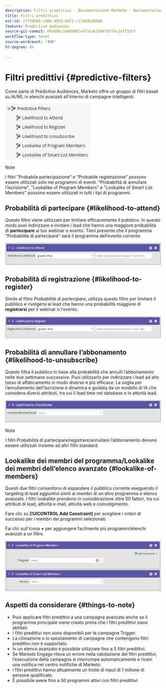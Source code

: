 ```yaml
---
description: Filtri predittivi - Documentazione Marketo - Documentazione del prodotto
title: Filtri predittivi
exl-id: 27736b80-cd8b-455d-9d73-c17d492d0906
feature: Predictive Audiences
source-git-commit: 09a656c3a0d0002edfa1a61b987bff4c1dff33cf
workflow-type: tm+mt
source-wordcount: '408'
ht-degree: 0%

---
```


# Filtri predittivi {#predictive-filters}

Come parte di Predictive Audiences, Marketo offre un gruppo di filtri basati su IA/ML in elenchi avanzati all’interno di campagne intelligenti.

![Immagine Uno](assets/predictive-filters-1.png)

>[!NOTE]
>
>I filtri &quot;Probabile partecipazione&quot; e &quot;Probabile registrazione&quot; possono essere utilizzati solo nei programmi di eventi. &quot;Probabilità di annullare l’iscrizione&quot;, &quot;Lookalike of Program Members&quot; e &quot;Lookalike of Smart List Members&quot; possono essere utilizzati in tutti i tipi di programmi.

## Probabilità di partecipare {#likelihood-to-attend}

Questo filtro viene utilizzato per limitare efficacemente il pubblico. In questo modo puoi indirizzare e invitare i lead che hanno una maggiore probabilità di **partecipare** al tuo webinar o evento. Tieni presente che il programma &quot;Probabilità di partecipare&quot; sarà il programma dell’evento corrente.

![Immagine due](assets/predictive-filters-2.png)

## Probabilità di registrazione {#likelihood-to-register}

Simile al filtro _Probabilità di partecipare_, utilizza questo filtro per limitare il pubblico e rivolgersi ai lead che hanno una probabilità maggiore di **registrarsi** per il webinar o l&#39;evento.

![Immagine tre](assets/predictive-filters-3.png)

## Probabilità di annullare l’abbonamento {#likelihood-to-unsubscribe}

Questo filtra il pubblico in base alla probabilità che annulli l’abbonamento nelle due settimane successive. Puoi utilizzarlo per indirizzare i lead ad alto tasso di affaticamento in modo diverso e più efficace. La soglia per l’annullamento dell’iscrizione è dinamica e guidata da un modello di IA che considera diversi attributi, tra cui il lead time nel database e le attività lead.

![Immagine quattro](assets/predictive-filters-4.png)

>[!NOTE]
>
>I filtri Probabilità di partecipare/registrare/annullare l’abbonamento devono essere utilizzati insieme ad altri filtri standard.

## Lookalike dei membri del programma/Lookalike dei membri dell’elenco avanzato {#lookalike-of-members}

Questi due filtri consentono di espandere il pubblico corrente eseguendo il targeting di lead aggiuntivi simili ai membri di un altro programma o elenco avanzato. I filtri lookalike prendono in considerazione oltre 50 fattori, tra cui attributi di lead, attività e-mail, attività web e coinvolgimento.

Fare clic su **[!UICONTROL Add Constraint]** per scegliere i criteri di successo per i membri dei programmi selezionati.

Fai clic sull&#39;icona **+** per aggiungere facilmente più programmi/elenchi avanzati a un filtro.

![Immagine cinque](assets/predictive-filters-5.png)

## Aspetti da considerare {#things-to-note}

* Puoi applicare filtri predittivi a una campagna avanzata anche se il programma principale viene creato prima che i filtri predittivi siano abilitati.
* I filtri predittivi non sono disponibili per le campagne Trigger.
* La clonazione o lo spostamento di campagne che contengono filtri predittivi non è supportato.
* In un elenco avanzato è possibile utilizzare fino a 5 filtri predittivi.
* Se Marketo Engage rileva un errore nella valutazione dei filtri predittivi, l’esecuzione della campagna si interrompe automaticamente e ricevi una notifica nel centro notifiche di Marketo.
* I filtri predittivi hanno attualmente un limite di input di 1 milione di persone qualificate.
* È possibile avere fino a 50 programmi attivi con filtri predittivi.
